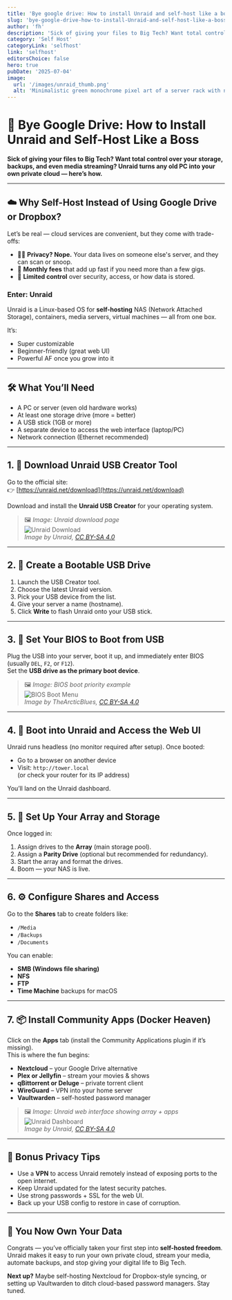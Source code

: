 ```yaml
---
title: 'Bye google drive: How to install Unraid and self-host like a boss'
slug: 'bye-google-drive-how-to-install-Unraid-and-self-host-like-a-boss'
author: 'fh'
description: 'Sick of giving your files to Big Tech? Want total control over your storage, backups, and even media streaming? Unraid turns any old PC into your own private cloud.'
category: 'Self Host'
categoryLink: 'selfhost'
link: 'selfhost'
editorsChoice: false
hero: true
pubDate: '2025-07-04'
image:
  url: '/images/unraid_thumb.png'
  alt: 'Minimalistic green monochrome pixel art of a server rack with network cables, retro terminal style, 8-bit aesthetic, self-hosting theme, wide composition.'
---
```


# 🧰 Bye Google Drive: How to Install Unraid and Self-Host Like a Boss

**Sick of giving your files to Big Tech? Want total control over your storage, backups, and even media streaming? Unraid turns any old PC into your own private cloud — here’s how.**

---

## ☁️ Why Self-Host Instead of Using Google Drive or Dropbox?

Let’s be real — cloud services are convenient, but they come with trade-offs:

- 🕵️‍♂️ **Privacy? Nope.** Your data lives on someone else's server, and they can scan or snoop.
- 💸 **Monthly fees** that add up fast if you need more than a few gigs.
- 🔐 **Limited control** over security, access, or how data is stored.

### Enter: Unraid

Unraid is a Linux-based OS for **self-hosting** NAS (Network Attached Storage), containers, media servers, virtual machines — all from one box.

It’s:

- Super customizable
- Beginner-friendly (great web UI)
- Powerful AF once you grow into it

---

## 🛠️ What You’ll Need

- A PC or server (even old hardware works)
- At least one storage drive (more = better)
- A USB stick (1GB or more)
- A separate device to access the web interface (laptop/PC)
- Network connection (Ethernet recommended)

---

## 1. 🔽 Download Unraid USB Creator Tool

Go to the official site:  
👉 [https://unraid.net/download](https://unraid.net/download)

Download and install the **Unraid USB Creator** for your operating system.

> 🖼️ _Image: Unraid download page_  
> ![Unraid Download](https://upload.wikimedia.org/wikipedia/commons/thumb/e/e2/UnraidOS_Download_Page.png/800px-UnraidOS_Download_Page.png)  
> _Image by Unraid, [CC BY-SA 4.0](https://creativecommons.org/licenses/by-sa/4.0/)_

---

## 2. 💾 Create a Bootable USB Drive

1. Launch the USB Creator tool.
2. Choose the latest Unraid version.
3. Pick your USB device from the list.
4. Give your server a name (hostname).
5. Click **Write** to flash Unraid onto your USB stick.

---

## 3. 🧼 Set Your BIOS to Boot from USB

Plug the USB into your server, boot it up, and immediately enter BIOS (usually `DEL`, `F2`, or `F12`).  
Set the **USB drive as the primary boot device**.

> 🖼️ _Image: BIOS boot priority example_  
> ![BIOS Boot Menu](https://upload.wikimedia.org/wikipedia/commons/thumb/f/f2/Aptio_Setup_Utility_Boot_Menu.jpg/800px-Aptio_Setup_Utility_Boot_Menu.jpg)  
> _Image by TheArcticBlues, [CC BY-SA 4.0](https://creativecommons.org/licenses/by-sa/4.0/)_

---

## 4. 🚀 Boot into Unraid and Access the Web UI

Unraid runs headless (no monitor required after setup). Once booted:

- Go to a browser on another device
- Visit: `http://tower.local`  
   (or check your router for its IP address)

You’ll land on the Unraid dashboard.

---

## 5. 🔑 Set Up Your Array and Storage

Once logged in:

1. Assign drives to the **Array** (main storage pool).
2. Assign a **Parity Drive** (optional but recommended for redundancy).
3. Start the array and format the drives.
4. Boom — your NAS is live.

---

## 6. ⚙️ Configure Shares and Access

Go to the **Shares** tab to create folders like:

- `/Media`
- `/Backups`
- `/Documents`

You can enable:

- **SMB (Windows file sharing)**
- **NFS**
- **FTP**
- **Time Machine** backups for macOS

---

## 7. 📦 Install Community Apps (Docker Heaven)

Click on the **Apps** tab (install the Community Applications plugin if it’s missing).  
This is where the fun begins:

- **Nextcloud** – your Google Drive alternative
- **Plex or Jellyfin** – stream your movies & shows
- **qBittorrent or Deluge** – private torrent client
- **WireGuard** – VPN into your home server
- **Vaultwarden** – self-hosted password manager

> 🖼️ _Image: Unraid web interface showing array + apps_  
> ![Unraid Dashboard](https://upload.wikimedia.org/wikipedia/commons/thumb/b/b3/Unraid_Main_Dashboard_View.png/800px-Unraid_Main_Dashboard_View.png)  
> _Image by Unraid, [CC BY-SA 4.0](https://creativecommons.org/licenses/by-sa/4.0/)_

---

## 🔐 Bonus Privacy Tips

- Use a **VPN** to access Unraid remotely instead of exposing ports to the open internet.
- Keep Unraid updated for the latest security patches.
- Use strong passwords + SSL for the web UI.
- Back up your USB config to restore in case of corruption.

---

## 🎉 You Now Own Your Data

Congrats — you’ve officially taken your first step into **self-hosted freedom**.  
Unraid makes it easy to run your own private cloud, stream your media, automate backups, and stop giving your digital life to Big Tech.

**Next up?** Maybe self-hosting Nextcloud for Dropbox-style syncing, or setting up Vaultwarden to ditch cloud-based password managers. Stay tuned.
